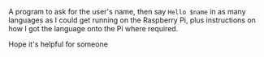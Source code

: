 A program to ask for the user's name, then say `Hello $name` in as many languages as I could get running on the Raspberry Pi, plus instructions on how I got the language onto the Pi where required.

Hope it's helpful for someone